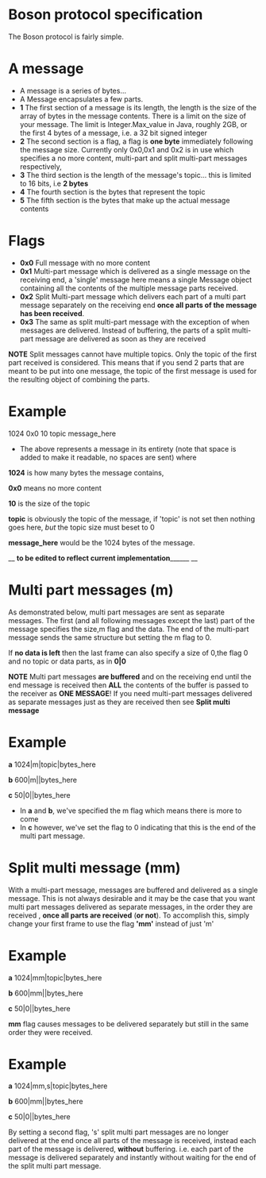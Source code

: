 # Boson protocol specification
The Boson protocol is fairly simple.

# A message

* A message is a series of bytes...
* A Message encapsulates a few parts.
* __1__ The first section of a message is its length, the length is the size of the array of bytes in the message contents.
There is a limit on the size of your message. The limit is Integer.Max_value in Java, roughly 2GB, or
the first 4 bytes of a message, i.e. a 32 bit signed integer
* __2__ The second section is a flag, a flag is __one byte__ immediately following the message size.
Currently  only 0x0,0x1 and 0x2 is in use which specifies a no more content, multi-part and split multi-part messages respectively,
* __3__ The third section is the length of the message's topic... this is limited to 16 bits, i.e __2 bytes__
* __4__ The fourth section is the bytes that represent the topic
* __5__ The fifth section is the bytes that make up the actual message contents

# Flags

* __0x0__ Full message with no more content
* __0x1__ Multi-part message which is delivered as a single message on the receiving end, a 'single' message here means
a single Message object containing all the contents of the multiple message parts received.
* __0x2__ Split Multi-part message which delivers each part of a multi part message separately on
the receiving end __once all parts of the message has been received__.
* __0x3__ The same as split multi-part message with the exception of when messages are delivered.
Instead of buffering, the parts of a split multi-part message are delivered as soon as they are received

__NOTE__ Split messages cannot have multiple topics. Only the topic of the first part received is considered. This means that
if you send 2 parts that are meant to be put into one message, the topic of the first message is used for the resulting object of combining the parts.


# Example

1024 0x0 10 topic message_here

* The above represents a message in its entirety (note that space is added to make it readable, no spaces are sent) where

__1024__ is how many bytes the message contains,

__0x0__ means no more content

__10__ is the size of the topic

__topic__ is obviously the topic of the message, if 'topic' is not set then nothing goes here, _but_ the topic size must beset to 0

__message_here__ would be the 1024 bytes of the message.

__ ________________________________to be edited to reflect current implementation______________________________________ __

# Multi part messages (m)

As demonstrated below, multi part messages are sent as separate messages. The first (and all following messages except the last) part of the message
specifies the size,m flag and the data. The end of the multi-part message sends the same structure but setting the m flag to 0.

If __no data is left__ then the last frame can also specify a size of 0,the flag 0 and no topic or data parts, as in __0|0__

__NOTE__ Multi part messages __are buffered__ and on the receiving end until the end message is received then __ALL__ the contents of the buffer is passed to the receiver as __ONE MESSAGE__!
If you need multi-part messages delivered as separate messages just as they are received then see __Split multi message__

# Example

__a__ 1024|m|topic|bytes_here

__b__ 600|m||bytes_here

__c__ 50|0||bytes_here

* In __a__ and __b__, we've specified the m flag which means there is more to come
* In __c__ however, we've set the flag to 0 indicating that this is the end of the multi part message.

# Split multi message (mm)

With a multi-part message, messages are buffered and delivered as a single message. This is not always desirable and it may be the case
that you want multi part messages delivered as separate messages, in the order they are received , __once all parts are received__ (__or not__).
To accomplish this, simply change your first frame to use the flag __'mm'__ instead of just 'm'

# Example

__a__ 1024|mm|topic|bytes_here

__b__ 600|mm||bytes_here

__c__ 50|0||bytes_here

__mm__ flag causes messages to be delivered separately but still in the same order they were received.

# Example

__a__ 1024|mm,s|topic|bytes_here

__b__ 600|mm||bytes_here

__c__ 50|0||bytes_here

By setting a second flag, 's' split multi part messages are no longer delivered at the end once all parts of the message is received,
instead each part of the message is delivered, __without__ buffering. i.e. each part of the message is delivered separately and instantly without waiting for the end of the split multi part message.
